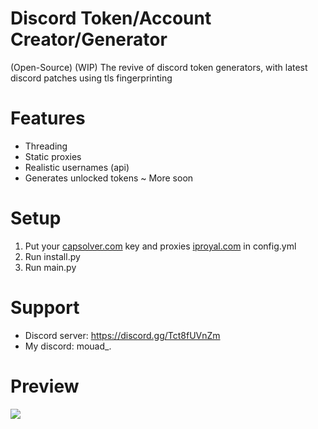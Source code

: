# Discord Token/Account Creator/Generator
(Open-Source) (WIP) The revive of discord token generators, with latest discord patches using tls fingerprinting

# Features
+ Threading
+ Static proxies
+ Realistic usernames (api)
+ Generates unlocked tokens
~ More soon

# Setup
1. Put your [capsolver.com](https://dashboard.capsolver.com/passport/register?inviteCode=4BS2uGc_L_Tw) key and proxies [iproyal.com](https://iproyal.com?r=mouadscriptz) in config.yml
2. Run install.py
3. Run main.py

# Support
+ Discord server: https://discord.gg/Tct8fUVnZm
+ My discord: mouad_.

# Preview
![](https://cdn.discordapp.com/attachments/1077576500355809323/1077689292702367754/image.png)
